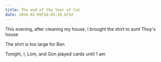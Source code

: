 ```yaml
---
title: The end of the Year of Cat
date: 2024-02-09T16:03:19.673Z
---
```


This evening, after cleaning my house, I brought the shirt to aunt Thuy's house

The shirt is too large for Ben

Tonight, I, Lom, and Gon played cards until 1 am
